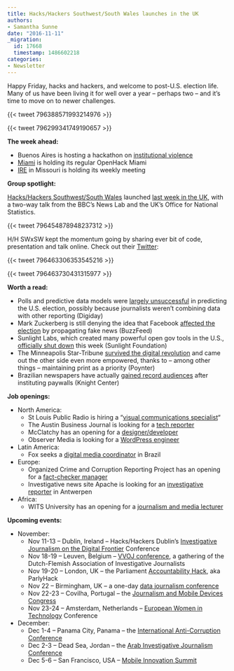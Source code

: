 ```yaml
---
title: Hacks/Hackers Southwest/South Wales launches in the UK
authors:
- Samantha Sunne
date: "2016-11-11"
_migration:
  id: 17668
  timestamp: 1486602218
categories:
- Newsletter
---
```


Happy Friday, hacks and hackers, and welcome to post-U.S. election life. Many of us have been living it for well over a year &#8211; perhaps two &#8211; and it&#8217;s time to move on to newer challenges.

{{< tweet 796388571993214976 >}}

{{< tweet 796299341749190657 >}}

**The week ahead:**

  * Buenos Aires is hosting a hackathon on [institutional violence][1]
  * [Miami][2] is holding its regular OpenHack Miami
  * [IRE][3] in Missouri is holding its weekly meeting

**Group spotlight:**

[Hacks/Hackers Southwest/South Wales][4] launched [last week in the UK][5], with a two-way talk from the BBC&#8217;s News Lab and the UK&#8217;s Office for National Statistics.

{{< tweet 796454878948237312 >}}

H/H SWxSW kept the momentum going by sharing ever bit of code, presentation and talk online. Check out their [Twitter][4]:

{{< tweet 796463306353545216 >}}

{{< tweet 796463730431315977 >}}

**Worth a read:**

  * Polls and predictive data models were [largely unsuccessful][6] in predicting the U.S. election, possibly because journalists weren&#8217;t combining data with other reporting (Digiday)
  * Mark Zuckerberg is still denying the idea that Facebook [affected the election][7] by propagating fake news (BuzzFeed)
  * Sunlight Labs, which created many powerful open gov tools in the U.S., [officially shut down][8] this week (Sunlight Foundation)
  * The Minneapolis Star-Tribune [survived the digital revolution][9] and came out the other side even more empowered, thanks to &#8211; among other things &#8211; maintaining print as a priority (Poynter)
  * Brazilian newspapers have actually [gained record audiences][10] after instituting paywalls (Knight Center)

**Job openings:**

  * North America:
      * St Louis Public Radio is hiring a &#8220;[visual communications specialist][11]&#8220;
      * The Austin Business Journal is looking for a [tech reporter][12]
      * McClatchy has an opening for a [designer/developer][13]
      * Observer Media is looking for a [WordPress engineer][14]
  * Latin America:
      * Fox seeks a [digital media coordinator][15] in Brazil
  * Europe:
      * Organized Crime and Corruption Reporting Project has an opening for a [fact-checker manager][16]
      * Investigative news site Apache is looking for an [investigative reporter][17] in Antwerpen
  * Africa:
      * WITS University has an opening for a [journalism and media lecturer][18]

**Upcoming events:**

  * November:
      * Nov 11-13 &#8211; Dublin, Ireland &#8211; Hacks/Hackers Dublin&#8217;s [Investigative Journalism on the Digital Frontier][19] Conference
      * Nov 18-19 &#8211; Leuven, Belgium &#8211; [VVOJ conference][20], a gathering of the Dutch-Flemish Association of Investigative Journalists
      * Nov 19-20 &#8211; London, UK &#8211; the Parliament [Accountability Hack][21], aka ParlyHack
      * Nov 22 &#8211; Birmingham, UK &#8211; a one-day [data journalism conference][22]
      * Nov 22-23 &#8211; Covilha, Portugal &#8211; the [Journalism and Mobile Devices Congress][23]
      * Nov 23-24 &#8211; Amsterdam, Netherlands &#8211; [European Women in Technology][24] Conference
  * December:
      * Dec 1-4 &#8211; Panama City, Panama &#8211; the [International Anti-Corruption Conference][25]
      * Dec 2-3 &#8211; Dead Sea, Jordan &#8211; the [Arab Investigative Journalism Conference][26]
      * Dec 5-6 &#8211; San Francisco, USA &#8211; [Mobile Innovation Summit][27]

 [1]: http://www.meetup.com/HacksHackersBA/events/235258306/
 [2]: http://www.meetup.com/Hacks-Hackers-Miami/
 [3]: http://www.meetup.com/hackshackersIRE/
 [4]: https://twitter.com/hh_SWxSW
 [5]: https://t.co/2MKs8i5ZyF
 [6]: http://digiday.com/publishers/blown-election-predictions-arent-end-data-journalism/
 [7]: https://www.buzzfeed.com/stephaniemlee/zuckerberg-techonomy-fake-news-election?utm_source=API+Need+to+Know+newsletter&utm_campaign=5237a391fa-EMAIL_CAMPAIGN_2016_11_11&utm_medium=email&utm_term=.fkMKWnqBY#.qaMvq4rR9
 [8]: https://twitter.com/sunlightlabs/status/796820941959471105
 [9]: http://www.poynter.org/2016/at-the-minneapolis-star-tribune-a-newsroom-thats-gone-from-surviving-to-thriving/434478/?utm_source=API+Need+to+Know+newsletter&utm_campaign=c53b84bb8f-EMAIL_CAMPAIGN_2016_11_04&utm_medium=email&utm_term=0_e3bf78af04-c53b84bb8f-45825441
 [10]: https://knightcenter.utexas.edu/blog/00-17753-after-adopting-paywall-brazilian-newspapers-gain-record-audiences-and-sell-more-and-mo?utm_source=Daily+Lab+email+list&utm_campaign=53763fe54f-dailylabemail3&utm_medium=email&utm_term=0_d68264fd5e-53763fe54f-396065225
 [11]: http://www.stlpublicradio.org/info/jobdetail.php?jobid=110
 [12]: http://talkingbiznews.com/biz-news-help-wanted/austin-business-journal-seeks-tech-reporter/
 [13]: https://careers-mcclatchy.icims.com/jobs/1237/designer-developer-%28sandbox%29/job?mode=view&preview=1&userId=108&hashed=1732190903&mobile=false&width=989&height=500&bga=true&needsRedirect=false&jan1offset=-300&jun1offset=-240
 [14]: http://www.observermedia.com/careers/wordpress-engineer
 [15]: http://ijnet.org/en/opportunities/fox-seeks-digital-media-coordinator-brazil
 [16]: http://www.occrp.org/
 [17]: http://journajobs.eu/jobs/onderzoeksjournalist-dutch/
 [18]: http://www.journalism.co.za/blog/department-journalism-school-literature-language-studies-seeking-employ-senior-lecturer-lecturer-two-year-contract-possibility-renewal/
 [19]: http://www.meetup.com/hacks-hackers-dublin/events/235157683/
 [20]: http://www.vvoj.nl/leuven2016/
 [21]: https://www.eventbrite.co.uk/e/accountability-hack-2016-tickets-28856127454?aff=efbevent
 [22]: https://www.eventbrite.co.uk/e/data-journalism-uk-2016-tickets-28661083071
 [23]: http://ijnet.org/en/opportunities/conference-focuses-mobile-journalism-portugal
 [24]: http://www.europeanwomenintech.com/#!register/z49gr
 [25]: http://16iacc.org/
 [26]: http://en.arij.net/
 [27]: https://theinnovationenterprise.com/summits/mobile-innovation-summit-san-francisco-2016
